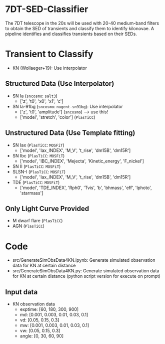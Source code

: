 # 7DT-SED-Classifier
The 7DT telescope in the 20s will be used with 20-40 medium-band filters to obtain the SED of transients and classify them to identify kilonovae. A pipeline identifies and classifies transients based on their SEDs.

# Transient to Classify
- KN (Wollaeger+19): Use interpolator

## Structured Data (Use Interpolator)
- SN Ia (`sncosmo`: `salt3`)
	- ['z', 't0', 'x0', 'x1', 'c']
- SN Ia-91bg (`sncosmo`: `nugent-sn91bg`): Use interpolator
	- ['z', 't0', 'amplitude'] (`sncosmo`) --> use this!
	- ['model', 'stretch', 'color'] (`PlasTiCC`)

## Unstructured Data (Use Template fitting)
- SN Iax (`PlasTiCC`: `MOSFiT`)
	- ['model', 'Iax_INDEX', 'M_V', 't_rise', 'dm15B', 'dm15R']
- SN Ibc (`PlasTiCC`: `MOSFiT`)
	- ['model', 'IBC_INDEX', 'Mejecta', 'Kinetic_energy', 'F_nickel']
- SN II (`PlasTiCC`: `MOSFiT`)
- SLSN-I (`PlasTiCC`: `MOSFiT`)
	- ['model', 'Iax_INDEX', 'M_V', 't_rise', 'dm15B', 'dm15R']
- TDE (`PlasTiCC`: `MOSFiT`)
	- ['model', 'TDE_INDEX', 'Rph0', 'Tvis', 'b', 'bhmass', 'eff', 'lphoto', 'starmass']

## Only Light Curve Provided
- M dwarf flare (`PlasTiCC`)
- AGN (`PlasTiCC`)

# Code
- src/GenerateSimObsData4KN.ipynb: Generate simulated observation data for KN at certain distance
- src/GenerateSimObsData4KN.py: Generate simulated observation data for KN at certain distance (python script version for execute on prompt)

## Input data
- KN observation data
	- exptime: [60, 180, 300, 900]
	- md: [0.001, 0.003, 0.01, 0.03, 0.1]
	- vd: [0.05, 0.15, 0.3]
	- mw: [0.001, 0.003, 0.01, 0.03, 0.1]
	- vw: [0.05, 0.15, 0.3]
	- angle: [0, 30, 60, 90]
